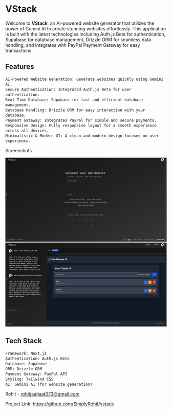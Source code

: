 # VStack

Welcome to **VStack**, an AI-powered website generator that utilizes the power of Gemini AI to create stunning websites effortlessly. This application is built with the latest technologies including Auth.js Beta for authentication, Supabase for database management, Drizzle ORM for seamless data handling, and integrates with PayPal Payment Gateway for easy transactions.

## Features

    AI-Powered Website Generation: Generate websites quickly using Gemini AI.
    Secure Authentication: Integrated Auth.js Beta for user authentication.
    Real-Time Database: Supabase for fast and efficient database management.
    Database Handling: Drizzle ORM for easy interaction with your database.
    Payment Gateway: Integrates PayPal for simple and secure payments.
    Responsive Design: Fully responsive layout for a smooth experience across all devices.
    Minimalistic & Modern UI: A clean and modern design focused on user experience.

Screenshots

![Vstack Homepage](public/home.png)  
![Vstack chat Page](public/chat.png)

## Tech Stack

    Framework: Next.js
    Authentication: Auth.js Beta
    Database: Supabase
    ORM: Drizzle ORM
    Payment Gateway: PayPal API
    Styling: Tailwind CSS
    AI: Gemini AI (for website generation)

Rohit - rohitjaatjaat073@gmail.com

Project Link: https://github.com/SimplyRohit/vstack
